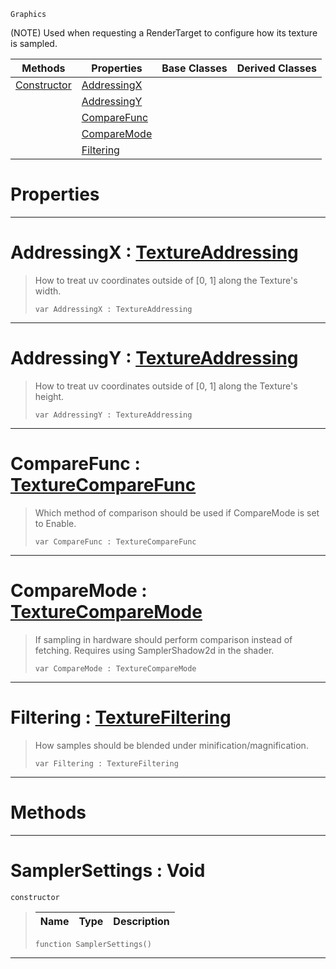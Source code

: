  `Graphics`

(NOTE) Used when requesting a RenderTarget to configure how its texture is sampled.

|Methods|Properties|Base Classes|Derived Classes|
|---|---|---|---|
|[ Constructor](https://github.com/zeroengineteam/ZeroDocs/blob/master/code_reference/class_reference/samplersettings.markdown#samplersettings-void)|[ AddressingX](https://github.com/zeroengineteam/ZeroDocs/blob/master/code_reference/class_reference/samplersettings.markdown#addressingx-zero-engine)| | |
| |[ AddressingY](https://github.com/zeroengineteam/ZeroDocs/blob/master/code_reference/class_reference/samplersettings.markdown#addressingy-zero-engine)| | |
| |[ CompareFunc](https://github.com/zeroengineteam/ZeroDocs/blob/master/code_reference/class_reference/samplersettings.markdown#comparefunc-zero-engine)| | |
| |[ CompareMode](https://github.com/zeroengineteam/ZeroDocs/blob/master/code_reference/class_reference/samplersettings.markdown#comparemode-zero-engine)| | |
| |[ Filtering](https://github.com/zeroengineteam/ZeroDocs/blob/master/code_reference/class_reference/samplersettings.markdown#filtering-zero-engine-do)| | |


 #  Properties


---  
 #  AddressingX : [TextureAddressing](https://github.com/zeroengineteam/ZeroDocs/blob/master/code_reference/enum_reference.markdown#textureaddressing)

> How to treat uv coordinates outside of [0, 1] along the Texture's width.
> ``` lang=cpp, name=Zilch
> var AddressingX : TextureAddressing


---  
 #  AddressingY : [TextureAddressing](https://github.com/zeroengineteam/ZeroDocs/blob/master/code_reference/enum_reference.markdown#textureaddressing)

> How to treat uv coordinates outside of [0, 1] along the Texture's height.
> ``` lang=cpp, name=Zilch
> var AddressingY : TextureAddressing


---  
 #  CompareFunc : [TextureCompareFunc](https://github.com/zeroengineteam/ZeroDocs/blob/master/code_reference/enum_reference.markdown#texturecomparefunc)

> Which method of comparison should be used if CompareMode is set to Enable.
> ``` lang=cpp, name=Zilch
> var CompareFunc : TextureCompareFunc


---  
 #  CompareMode : [TextureCompareMode](https://github.com/zeroengineteam/ZeroDocs/blob/master/code_reference/enum_reference.markdown#texturecomparemode)

> If sampling in hardware should perform comparison instead of fetching. Requires using SamplerShadow2d in the shader.
> ``` lang=cpp, name=Zilch
> var CompareMode : TextureCompareMode


---  
 #  Filtering : [TextureFiltering](https://github.com/zeroengineteam/ZeroDocs/blob/master/code_reference/enum_reference.markdown#texturefiltering)

> How samples should be blended under minification/magnification.
> ``` lang=cpp, name=Zilch
> var Filtering : TextureFiltering


---  
 #  Methods


---  
 #  SamplerSettings : Void

 `constructor`

> 
> |Name|Type|Description|
> |---|---|---|
> ``` lang=cpp, name=Zilch
> function SamplerSettings()
> ``` 


---  
 

 